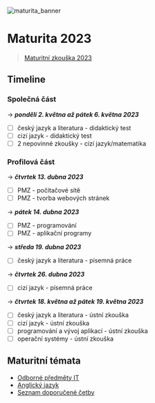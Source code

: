 ![maturita_banner](https://user-images.githubusercontent.com/95103224/196136666-3caa8fd6-96b7-4068-bd01-f8fd9169b424.gif)
# Maturita 2023

> [Maturitní zkouška 2023](https://www.stredniskola.com/index.php/maturitni-zkouska/)

## Timeline

### Společná část

&rarr; ***pondělí 2. května až pátek 6. května 2023***
- [ ] český jazyk a literatura - didaktický test
- [ ] cizí jazyk - didaktický test
- [ ] 2 nepovinné zkoušky - cizí jazyk/matematika
 
### Profilová část

&rarr; ***čtvrtek 13. dubna 2023***
- [ ] PMZ - počítačové sítě
- [ ] PMZ - tvorba webových stránek

&rarr; ***pátek 14. dubna 2023***
- [ ] PMZ - programování
- [ ] PMZ - aplikační programy

&rarr; ***středa 19. dubna 2023***
- [ ] český jazyk a literatura - písemná práce

&rarr; ***čtvrtek 26. dubna 2023***
- [ ] cizí jazyk - písemná práce

&rarr; ***čtvrtek 18. května až pátek 19. května 2023***
- [ ] český jazyk a literatura - ústní zkouška
- [ ] cizí jazyk - ústní zkouška
- [ ] programování a vývoj aplikací - ústní zkouška
- [ ] operační systémy - ústní zkouška

## Maturitní témata
* [Odborné předměty IT](https://www.stredniskola.com/wp-content/uploads/2021/10/MZ-okruhy-IT.pdf)
* [Anglický jazyk](https://www.stredniskola.com/wp-content/uploads/2022/09/AJ_Maturitni-okruhy-2022_2023.pdf)
* [Seznam doporučené četby](https://www.stredniskola.com/wp-content/uploads/2022/09/Seznam-doporucene-cetby-k-maturitni-zkousce-pro-skolni-rok-2022-2023.pdf)
